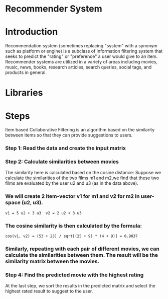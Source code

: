 # Recommender System
# Introduction
 Recommendation system (sometimes replacing "system" with a synonym such as platform or engine) is a subclass of information filtering system that seeks to predict the "rating" or "preference" a user would give to an item.
 Recommender systems are utilized in a variety of areas including movies, music, news, books, research articles, search queries, social tags, and products in general. 
# Libraries

# Steps
 Item based Collaborative Filtering is an algorithm based on the similarity between 
 items so that they can provide suggestions to users.
 ### Step 1: Read the data and create the input matrix 
 
 ### Step 2: Calculate similarities between movies
   The similarity here is calculated based on the cosine distance:
   Suppose we calculate the similarities of the two films m1 and m2,we find that these two films are evaluated by the user u2 and u3 (as      in the data above).
   ### We will create 2 item-vector v1 for m1 and v2 for m2 in user-space (u2, u3).
   `v1 = 5 u2 + 3 u3 
    v2 = 2 u2 + 3 u3
   `
   ### The cosine similarity is then calculated by the formula:
   `cos(v1, v2) = (53 + 23) / sqrt[(25 + 9) * (4 + 9)] = 0.9037`
   
   ### Similarly, repeating with each pair of different movies, we can calculate the similarities between them. The result will be the      similarity matrix between the movies.
   
   ### Step 4: Find the predicted movie with the highest rating
   At the last step, we sort the results in the predicted matrix and select the highest rated result to suggest to the user.
